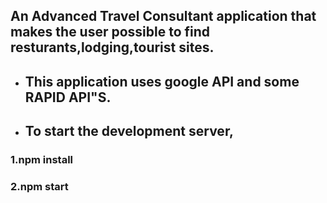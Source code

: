 ## An Advanced Travel Consultant application that makes the user possible to find resturants,lodging,tourist sites.
<ul>
  
<li><h2>This application uses google API and some RAPID API"S.</h2></li>

<li><h2>To start the development server,</h2></li>
  </ul>
 <h3>1.npm install</h3>
 <h3>2.npm start</h3>
